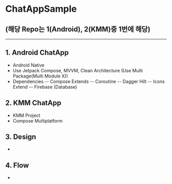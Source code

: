 # ChatAppSample
## (해당 Repo는 1(Android), 2(KMM)중 1번에 해당)
---
## 1. Android ChatApp
- Android Native
- Use Jetpack Compose, MVVM, Clean Architecture (Use Multi Package(Multi Module X))
- Dependencies
-- Compose Extends
-- Coroutine
-- Dagger Hilt
-- Icons Extend
-- Firebase (Database)

## 2. KMM ChatApp
- KMM Project
- Compose Multiplatform

## 3. Design
- 

## 4. Flow
- 
